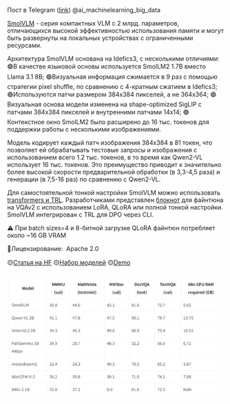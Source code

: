 
Пост в Telegram ([link](https://t.me/c/2429357431/63/701)) 
@ai_machinelearning_big_data

[SmolVLM](https://huggingface.co/collections/HuggingFaceTB/smolvlm-6740bd584b2dcbf51ecb1f39) - серия компактных VLM с 2 млрд. параметров, отличающихся высокой эффективностью использования памяти и могут быть развернуты на локальных устройствах с ограниченными ресурсами.

Архитектура SmolVLM основана на Idefics3, с несколькими отличиями:
🟢В качестве языковой основы используется SmolLM2 1.7B вместо Llama 3.1 8B;
🟢Визуальная информация сжимается в 9 раз с помощью стратегии pixel shuffle, по сравнению с 4-кратным сжатием в Idefics3;
🟢Используются патчи  размером 384x384 пикселей, а не 364x364;
🟢Визуальная основа модели изменена на shape-optimized SigLIP с патчами 384x384 пикселей и внутренними патчами 14x14;
🟢Контекстное окно SmolLM2 было расширено до 16 тыс. токенов для поддержки работы с несколькими изображениями.

Модель кодирует каждый патч изображения 384x384 в 81 токен, что позволяет ей обрабатывать тестовые запросы и изображения с использованием всего 1.2 тыс. токенов, в то время как Qwen2-VL использует 16 тыс. токенов. Это преимущество приводит к значительно более высокой скорости предварительной обработки (в 3,3-4,5 раза) и генерации (в 7,5-16 раз) по сравнению с Qwen2-VL.

Для самостоятельной тонкой настройки SmolVLM можно использовать [transformers и TRL](https://huggingface.co/blog/smolvlm#fine-tuning). Разработчиками представлен [блокнот](https://github.com/huggingface/smollm/blob/main/finetuning/Smol_VLM_FT.ipynb) для файнтюна на VQAv2 с использованием LoRA, QLoRA или полной тонкой настройки. SmolVLM интегрирован с TRL для DPO через CLI.

⚠️ При batch sizes=4 и 8-битной загрузке QLoRA файнтюн потребляет около ~16 GB VRAM

📌Лицензирование:  Apache 2.0

🟡[Статья на HF](https://huggingface.co/blog/smolvlm)
🟡[Набор моделей](https://huggingface.co/collections/HuggingFaceTB/smolvlm-6740bd584b2dcbf51ecb1f39)
🟡[Demo](https://huggingface.co/spaces/HuggingFaceTB/SmolVLM)


![](files/SmolVLM-20241206.jpg)



